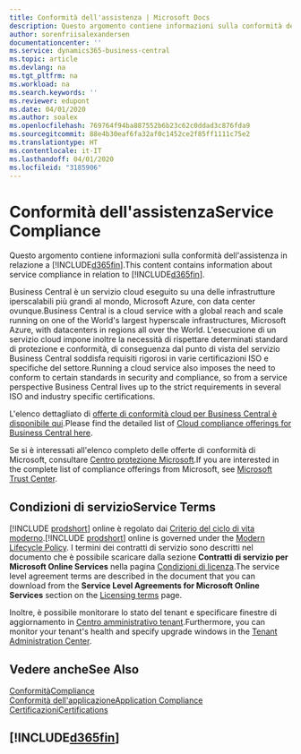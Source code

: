```yaml
---
title: Conformità dell'assistenza | Microsoft Docs
description: Questo argomento contiene informazioni sulla conformità dell'assistenza in relazione a Business Central.
author: sorenfriisalexandersen
documentationcenter: ''
ms.service: dynamics365-business-central
ms.topic: article
ms.devlang: na
ms.tgt_pltfrm: na
ms.workload: na
ms.search.keywords: ''
ms.reviewer: edupont
ms.date: 04/01/2020
ms.author: soalex
ms.openlocfilehash: 769764f94ba887552b6b23c62c0ddad3c876fda9
ms.sourcegitcommit: 88e4b30eaf6fa32af0c1452ce2f85ff1111c75e2
ms.translationtype: HT
ms.contentlocale: it-IT
ms.lasthandoff: 04/01/2020
ms.locfileid: "3185906"
---
```

# <a name="service-compliance"></a><span data-ttu-id="0b69b-103">Conformità dell'assistenza</span><span class="sxs-lookup"><span data-stu-id="0b69b-103">Service Compliance</span></span>
<span data-ttu-id="0b69b-104">Questo argomento contiene informazioni sulla conformità dell'assistenza in relazione a [!INCLUDE[d365fin](../includes/d365fin_md.md)].</span><span class="sxs-lookup"><span data-stu-id="0b69b-104">This content contains information about service compliance in relation to [!INCLUDE[d365fin](../includes/d365fin_md.md)].</span></span>  

<span data-ttu-id="0b69b-105">Business Central è un servizio cloud eseguito su una delle infrastrutture iperscalabili più grandi al mondo, Microsoft Azure, con data center ovunque.</span><span class="sxs-lookup"><span data-stu-id="0b69b-105">Business Central is a cloud service with a global reach and scale running on one of the World's largest hyperscale infrastructures, Microsoft Azure, with datacenters in regions all over the World.</span></span> <span data-ttu-id="0b69b-106">L'esecuzione di un servizio cloud impone inoltre la necessità di rispettare determinati standard di protezione e conformità, di conseguenza dal punto di vista del servizio Business Central soddisfa requisiti rigorosi in varie certificazioni ISO e specifiche del settore.</span><span class="sxs-lookup"><span data-stu-id="0b69b-106">Running a cloud service also imposes the need to conform to certain standards in security and compliance, so from a service perspective Business Central lives up to the strict requirements in several ISO and industry specific certifications.</span></span>

<span data-ttu-id="0b69b-107">L'elenco dettagliato di [offerte di conformità cloud per Business Central è disponibile qui](https://aka.ms/d365-compliance-list).</span><span class="sxs-lookup"><span data-stu-id="0b69b-107">Please find the detailed list of [Cloud compliance offerings for Business Central here](https://aka.ms/d365-compliance-list).</span></span>

<span data-ttu-id="0b69b-108">Se si è interessati all'elenco completo delle offerte di conformità di Microsoft, consultare [Centro protezione Microsoft](https://www.microsoft.com/trustcenter/compliance/complianceofferings).</span><span class="sxs-lookup"><span data-stu-id="0b69b-108">If you are interested in the complete list of compliance offerings from Microsoft, see [Microsoft Trust Center](https://www.microsoft.com/trustcenter/compliance/complianceofferings).</span></span>

## <a name="service-terms"></a><span data-ttu-id="0b69b-109">Condizioni di servizio</span><span class="sxs-lookup"><span data-stu-id="0b69b-109">Service Terms</span></span>

<span data-ttu-id="0b69b-110">[!INCLUDE [prodshort](../includes/prodshort.md)] online è regolato dai [Criterio del ciclo di vita moderno](https://support.microsoft.com/help/30881/modern-lifecycle-policy).</span><span class="sxs-lookup"><span data-stu-id="0b69b-110">[!INCLUDE [prodshort](../includes/prodshort.md)] online is governed under the [Modern Lifecycle Policy](https://support.microsoft.com/help/30881/modern-lifecycle-policy).</span></span> <span data-ttu-id="0b69b-111">I termini dei contratti di servizio sono descritti nel documento che è possibile scaricare dalla sezione **Contratti di servizio per Microsoft Online Services** nella pagina [Condizioni di licenza](https://www.microsoft.com/licensing/product-licensing/products).</span><span class="sxs-lookup"><span data-stu-id="0b69b-111">The service level agreement terms are described in the document that you can download from the **Service Level Agreements for Microsoft Online Services** section on the [Licensing terms](https://www.microsoft.com/licensing/product-licensing/products) page.</span></span>  

<span data-ttu-id="0b69b-112">Inoltre, è possibile monitorare lo stato del tenant e specificare finestre di aggiornamento in [Centro amministrativo tenant](/dynamics365/business-central/dev-itpro/administration/tenant-admin-center).</span><span class="sxs-lookup"><span data-stu-id="0b69b-112">Furthermore, you can monitor your tenant's health and specify upgrade windows in the [Tenant Administration Center](/dynamics365/business-central/dev-itpro/administration/tenant-admin-center).</span></span>  

## <a name="see-also"></a><span data-ttu-id="0b69b-113">Vedere anche</span><span class="sxs-lookup"><span data-stu-id="0b69b-113">See Also</span></span>

[<span data-ttu-id="0b69b-114">Conformità</span><span class="sxs-lookup"><span data-stu-id="0b69b-114">Compliance</span></span>](compliance-overview.md)  
[<span data-ttu-id="0b69b-115">Conformità dell'applicazione</span><span class="sxs-lookup"><span data-stu-id="0b69b-115">Application Compliance</span></span>](compliance-application-compliance.md)  
[<span data-ttu-id="0b69b-116">Certificazioni</span><span class="sxs-lookup"><span data-stu-id="0b69b-116">Certifications</span></span>](compliance-certifications.md)  

## [!INCLUDE[d365fin](../includes/free_trial_md.md)]  
